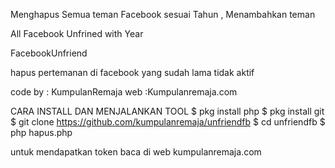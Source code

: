 Menghapus Semua teman Facebook sesuai Tahun , Menambahkan teman

All Facebook Unfrined with Year

FacebookUnfriend

hapus pertemanan di facebook yang sudah lama tidak aktif

code by : KumpulanRemaja
web :Kumpulanremaja.com

CARA INSTALL DAN MENJALANKAN TOOL
  $ pkg install php
  $ pkg install git
  $ git clone https://github.com/kumpulanremaja/unfriendfb
  $ cd unfriendfb
  $ php hapus.php
  
  
untuk mendapatkan token baca di web kumpulanremaja.com
